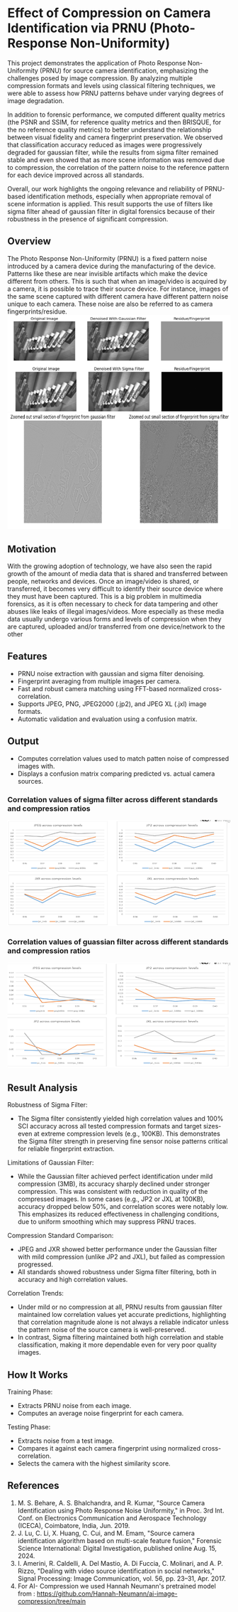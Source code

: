 # Effect of Compression on Camera Identification via PRNU (Photo-Response Non-Uniformity)
This project demonstrates the application of Photo Response Non-Uniformity (PRNU) for source camera identification, emphasizing the challenges posed by image compression. By analyzing multiple compression formats and levels using classical filtering techniques, we were able to assess how PRNU patterns behave under varying degrees of image degradation.

In addition to forensic performance, we computed different quality metrics (the  PSNR and SSIM, for reference quality metrics and then BRISQUE, for the no reference quality metrics) to better understand the relationship between visual fidelity and camera fingerprint preservation. We observed that classification accuracy reduced as images were progressively degraded for gaussian filter, while the results from sigma filter remained stable and even showed that as more scene information was removed due to compression, the correlation of the pattern noise to the reference pattern for each device improved across all standards.

Overall, our work highlights the ongoing relevance and reliability of PRNU-based identification methods, especially when appropriate removal of scene information is applied. This result supports the use of filters like sigma filter ahead of gaussian filter in digital forensics because of their robustness in the presence of significant compression.

## Overview
The Photo Response Non-Uniformity (PRNU) is a fixed pattern noise introduced by a camera device during the manufacturing of the device. Patterns like these are near invisible artifacts which make the device different from others. This is such that when an image/video is acquired by a camera, it is possible to trace their source device. For instance, images of the same scene captured with different camera have different pattern noise unique to each camera. These noise are also be referred to as camera fingerprints/residue.
![Fingerprint extraction from gaussian and sigma filters](image.png)
![Zoomed fingerprints](image-1.png)


## Motivation
With the growing adoption of technology, we have also seen the rapid growth of the amount of media data that is shared and transferred between people, networks and devices. Once an image/video is shared, or transferred, it becomes very difficult to identify their source device where they must have been captured. This is a big problem in multimedia forensics, as it is often necessary to check for data tampering and other abuses like leaks of illegal images/videos.
More especially as these media data usually undergo various forms and levels of compression when they are captured, uploaded and/or transferred from one device/network to the other

## Features
* PRNU noise extraction with gaussian and sigma filter denoising.
* Fingerprint averaging from multiple images per camera.
* Fast and robust camera matching using FFT-based normalized cross-correlation.
* Supports JPEG, PNG, JPEG2000 (.jp2), and JPEG XL (.jxl) image formats.
* Automatic validation and evaluation using a confusion matrix.

## Output
* Computes correlation values used to match patten noise of compressed images with.
* Displays a confusion matrix comparing predicted vs. actual camera sources.
### Correlation values of sigma filter across different standards and compression ratios
![Correlation values for sigma](image-2.png)
### Correlation values of guassian filter across different standards and compression ratios
![Correlation values for gaussian](image-3.png)

## Result Analysis
Robustness of Sigma Filter:
* The Sigma filter consistently yielded high correlation values and 100% SCI accuracy across all tested compression formats and target sizes- even at extreme compression levels (e.g., 100KB). This demonstrates the Sigma filter strength in preserving fine sensor noise patterns critical for reliable fingerprint extraction.

Limitations of Gaussian Filter:
* While the Gaussian filter achieved perfect identification under mild compression (3MB), its accuracy sharply declined under stronger compression. This was consistent with reduction in quality of the compressed images. In some cases (e.g., JP2 or JXL at 100KB), accuracy dropped below 50%, and correlation scores were notably low. This emphasizes its reduced effectiveness in challenging conditions, due to uniform smoothing which may suppress PRNU traces.

Compression Standard Comparison:
* JPEG and JXR showed better performance under the Gaussian filter with mild compression (unlike JP2 and JXL), but failed as compression progressed.
* All standards showed robustness under Sigma filter filtering, both in accuracy and high correlation values.

Correlation Trends:
* Under mild or no compression at all, PRNU results from gaussian filter maintained low correlation values yet accurate predictions, highlighting that correlation magnitude alone is not always a reliable indicator unless the pattern noise of the source camera is well-preserved.
* In contrast, Sigma filtering maintained both high correlation and stable classification, making it more dependable even for very poor quality images.

## How It Works
Training Phase:
* Extracts PRNU noise from each image.
* Computes an average noise fingerprint for each camera.
  
Testing Phase:
* Extracts noise from a test image.
* Compares it against each camera fingerprint using normalized cross-correlation.
* Selects the camera with the highest similarity score.

## References
1. M. S. Behare, A. S. Bhalchandra, and R. Kumar, "Source Camera Identification using Photo Response Noise Uniformity," in Proc. 3rd Int. Conf. on Electronics Communication and Aerospace Technology (ICECA), Coimbatore, India, Jun. 2019.
2. J. Lu, C. Li, X. Huang, C. Cui, and M. Emam, "Source camera identification algorithm based on multi-scale feature fusion," Forensic Science International: Digital Investigation, published online Aug. 15, 2024.
3. I. Amerini, R. Caldelli, A. Del Mastio, A. Di Fuccia, C. Molinari, and A. P. Rizzo, "Dealing with video source identification in social networks," Signal Processing: Image Communication, vol. 56, pp. 23–31, Apr. 2017.
4. For AI- Compression we used Hannah Neumann's pretrained model from : https://github.com/Hannah-Neumann/ai-image-compression/tree/main

